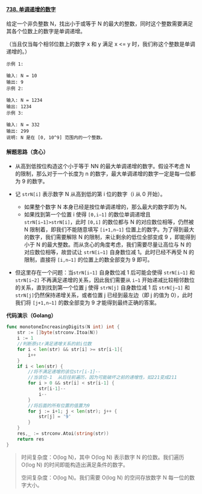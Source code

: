 #### [738. 单调递增的数字](https://leetcode-cn.com/problems/monotone-increasing-digits/)

给定一个非负整数 N，找出小于或等于 N 的最大的整数，同时这个整数需要满足其各个位数上的数字是单调递增。

（当且仅当每个相邻位数上的数字 x 和 y 满足 x <= y 时，我们称这个整数是单调递增的。）

```
示例 1:

输入: N = 10
输出: 9
示例 2:

输入: N = 1234
输出: 1234
示例 3:

输入: N = 332
输出: 299
说明: N 是在 [0, 10^9] 范围内的一个整数。
```

#### 解题思路（贪心）

- 从高到低按位构造这个小于等于 NN 的最大单调递增的数字。假设不考虑 N 的限制，那么对于一个长度为 n 的数字，最大单调递增的数字一定是每一位都为 9 的数字。
- 记 `strN[i]` 表示数字 N 从高到低的第 i 位的数字（i 从 0 开始）。
  - 如果整个数字 N 本身已经是按位单调递增的，那么最大的数字即为 N。
  - 如果找到第一个位置 i 使得 `[0,i−1]` 的数位单调递增且 `strN[i−1]>strN[i]`，此时 `[0,i]` 的数位都与 N 的对应数位相等，仍然被 N 限制着，即我们不能随意填写 `[i+1,n−1]` 位置上的数字。为了得到最大的数字，我们需要解除 N 的限制，来让剩余的低位全部变成 9 ，即能得到小于 N 的最大整数。而从贪心的角度考虑，我们需要尽量让高位与 N 的对应数位相等，故尝试让 `strN[i−1]` 自身数位减 1。此时已经不再受 N 的限制，直接将 `[i,n−1]` 的位置上的数全部变为 9 即可。

- 但这里存在一个问题：当`strN[i−1]` 自身数位减 1 后可能会使得 `strN[i−1]` 和 `strN[i−2]` 不再满足递增的关系，因此我们需要从 `i−1` 开始递减比较相邻数位的关系，直到找到第一个位置 j 使得 `strN[j]` 自身数位减 1 后 `strN[j−1]` 和 `strN[j]`仍然保持递增关系，或者位置 j 已经到最左边（即 j 的值为 0），此时我们将 `[j+1,n−1]` 的数全部变为 9 才能得到最终正确的答案。

**代码演示（Golang）**

```go
func monotoneIncreasingDigits(N int) int {
	str := []byte(strconv.Itoa(N))
	i := 1
	//判断原str满足递增关系的前i位数
	for i < len(str) && str[i] >= str[i-1]{
		i++
	}
	if i < len(str) {
		//将不满足递增的该位str[i-1]--
		//当该位-1  从后往前遍历，因为可能破坏之前的递增性，如221变成211
		for i > 0 && str[i] < str[i-1] {
			str[i-1]--
			i--
		}
		//将后面的所有位置的值置为9
		for j := i+1; j < len(str); j++ {
			str[j] = '9'
		}
	}
	res,_ := strconv.Atoi(string(str))
	return res
}
```

> 时间复杂度：O(log N)，其中 O(log N) 表示数字 N 的位数。我们遍历 O(log N) 的时间即能构造出满足条件的数字。
>
> 空间复杂度：O(log N)。我们需要 O(log N) 的空间存放数字 N 每一位的数字大小。
>
